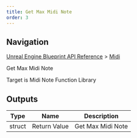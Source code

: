 ```yaml
---
title: Get Max Midi Note
order: 3
---
```

## Navigation

[Unreal Engine Blueprint API Reference](https://dev.epicgames.com/documentation/en-us/unreal-engine/BlueprintAPI) > [Midi](https://dev.epicgames.com/documentation/en-us/unreal-engine/BlueprintAPI/Midi)

Get Max Midi Note

Target is Midi Note Function Library

## Outputs

| Type | Name | Description |
| --- | --- | --- |
| struct | Return Value | Get Max Midi Note |
